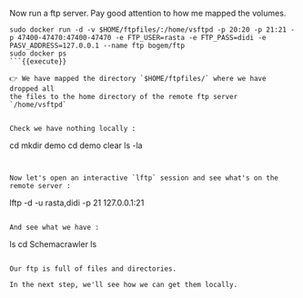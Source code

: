 Now run a ftp server. Pay good attention to how me mapped the volumes.

```
sudo docker run -d -v $HOME/ftpfiles/:/home/vsftpd -p 20:20 -p 21:21 -p 47400-47470:47400-47470 -e FTP_USER=rasta -e FTP_PASS=didi -e PASV_ADDRESS=127.0.0.1 --name ftp bogem/ftp
sudo docker ps
```{{execute}}

👉 We have mapped the directory `$HOME/ftpfiles/` where we have dropped all
the files to the home directory of the remote ftp server `/home/vsftpd`


Check we have nothing locally :

```
cd
mkdir demo
cd demo
clear
ls -la
```{{execute}}


Now let's open an interactive `lftp` session and see what's on the remote server :

```
lftp -d -u rasta,didi -p 21 127.0.0.1:21
```{{execute}}

And see what we have :

```
ls
cd Schemacrawler
ls
```{{execute}}

Our ftp is full of files and directories.

In the next step, we'll see how we can get them locally.